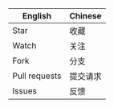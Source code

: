 | English | Chinese |
| ----- | ----- |
| Star | 收藏 |
| Watch | 关注 |
| Fork | 分支 |
| Pull requests | 提交请求 |
| Issues | 反馈 |
